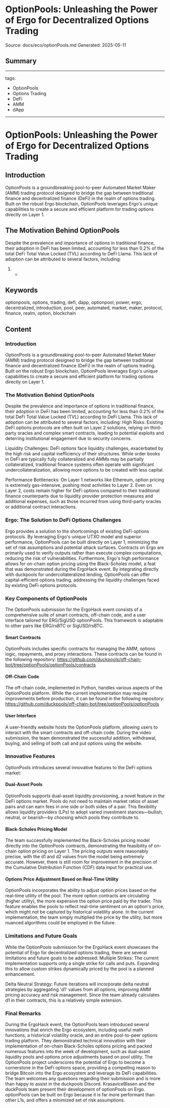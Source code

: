 # OptionPools: Unleashing the Power of Ergo for Decentralized Options Trading
Source: docs/eco/optionPools.md
Generated: 2025-05-11

## Summary
 ---
tags:
  - OptionPools
  - Options Trading
  - DeFi
  - AMM
  - dApp
---

# OptionPools: Unleashing the Power of Ergo for Decentralized Options Trading

## Introduction

OptionPools is a groundbreaking pool-to-peer Automated Market Maker (AMM) trading protocol designed to bridge the gap between traditional finance and decentralized finance (DeFi) in the realm of options trading. Built on the robust Ergo blockchain, OptionPools leverages Ergo's unique capabilities to create a secure and efficient platform for trading options directly on Layer 1.

## The Motivation Behind OptionPools

Despite the prevalence and importance of options in traditional finance, their adoption in DeFi has been limited, accounting for less than 0.2% of the total DeFi Total Value Locked (TVL) according to DeFi Llama. This lack of adoption can be attributed to several factors, including:

1. *

## Keywords
optionpools, options, trading, defi, dapp, optionpool, power, ergo, decentralized, introduction, pool, peer, automated, market, maker, protocol, finance, realm, option, blockchain

## Content
### Introduction
OptionPools is a groundbreaking pool-to-peer Automated Market Maker (AMM) trading protocol designed to bridge the gap between traditional finance and decentralized finance (DeFi) in the realm of options trading. Built on the robust Ergo blockchain, OptionPools leverages Ergo's unique capabilities to create a secure and efficient platform for trading options directly on Layer 1.

### The Motivation Behind OptionPools
Despite the prevalence and importance of options in traditional finance, their adoption in DeFi has been limited, accounting for less than 0.2% of the total DeFi Total Value Locked (TVL) according to DeFi Llama. This lack of adoption can be attributed to several factors, including:
High Risks: Existing DeFi options protocols are often built on Layer 2 solutions, relying on third-party oracles and complex smart contracts, leading to potential exploits and deterring institutional engagement due to security concerns.


Liquidity Challenges: DeFi options face liquidity challenges, exacerbated by the high risk and capital inefficiency of their structures. While order books in DeFi are typically fully collateralized and AMMs may be partially collateralized, traditional finance systems often operate with significant undercollateralization, allowing more options to be created with less capital.


Performance Bottlenecks: On Layer 1 networks like Ethereum, option pricing is extremely gas-intensive, pushing most activities to Layer 2. Even on Layer 2, costs remain higher for DeFi options compared to their traditional finance counterparts due to liquidity provider protection measures and additional expenses, such as those incurred from using third-party oracles or additional contract interactions.

### Ergo: The Solution to DeFi Options Challenges
Ergo provides a solution to the shortcomings of existing DeFi options protocols. By leveraging Ergo's unique UTXO model and superior performance, OptionPools can be built directly on Layer 1, minimizing the set of risk assumptions and potential attack surfaces. Contracts on Ergo are primarily used to verify outputs rather than execute complex computations, reducing the risk of vulnerabilities.
Furthermore, Ergo's high performance allows for on-chain option pricing using the Black-Scholes model, a feat that was demonstrated during the ErgoHack event. By integrating directly with duckpools for undercollateralized lending, OptionPools can offer capital-efficient options trading, addressing the liquidity challenges faced by existing DeFi options protocols.

### Key Components of OptionPools
The OptionPools submission for the ErgoHack event consists of a comprehensive suite of smart contracts, off-chain code, and a user interface tailored for ERG/SigUSD optionPools. This framework is adaptable to other pairs like ERG/rsBTC or SigUSD/rsBTC.

#### Smart Contracts
OptionPools includes specific contracts for managing the AMM, options logic, repayments, and proxy interactions. These contracts can be found in the following repository: https://github.com/duckpools/off-chain-bot/tree/optionPools/optionPools/contracts

#### Off-Chain Code
The off-chain code, implemented in Python, handles various aspects of the OptionPools platform. While the current implementation may require improvements before production, it can be found in the following repository: https://github.com/duckpools/off-chain-bot/tree/optionPools/optionPools

#### User Interface
A user-friendly website hosts the OptionPools platform, allowing users to interact with the smart contracts and off-chain code. During the video submission, the team demonstrated the successful addition, withdrawal, buying, and selling of both call and put options using the website.

### Innovative Features
OptionPools introduces several innovative features to the DeFi options market:

#### Dual-Asset Pools
OptionPools supports dual-asset liquidity provisioning, a novel feature in the DeFi options market. Pools do not need to maintain market ratios of asset pairs and can earn fees in one side or both sides of a pair. This flexibility allows liquidity providers (LPs) to adopt varied investment stances—bullish, neutral, or bearish—by choosing which pools they contribute to.

#### Black-Scholes Pricing Model
The team successfully implemented the Black-Scholes pricing model directly into the OptionPools contracts, demonstrating the feasibility of on-chain option pricing on Layer 1. The pricing outputs were reasonably precise, with the d1 and d2 values from the model being extremely accurate. However, there is still room for improvement in the precision of the Cumulative Distribution Function (CDF) data input for practical use.

#### Options Price Adjustment Based on Real-Time Utility
OptionPools incorporates the ability to adjust option prices based on the real-time utility of the pool. The more option contracts are circulating (higher utility), the more expensive the option price paid by the trader. This feature enables the pools to reflect real-time sentiment on an option's price, which might not be captured by historical volatility alone. In the current implementation, the team simply multiplied the price by the utility, but more nuanced algorithms could be employed in the future.

### Limitations and Future Goals
While the OptionPools submission for the ErgoHack event showcases the potential of Ergo for decentralized options trading, there are several limitations and future goals to be addressed:
Multiple Strikes: The current implementation supports only a single strike for calls and puts. Expanding this to allow custom strikes dynamically priced by the pool is a planned enhancement.


Delta Neutral Strategy: Future iterations will incorporate delta neutral strategies by aggregating 'd1' values from all options, improving AMM pricing accuracy and risk management. Since the team already calculates d1 in their contracts, this is a relatively simple extension.

### Final Remarks
During the ErgoHack event, the OptionPools team introduced several innovations that enrich the Ergo ecosystem, including useful math functions, a historical volatility oracle, and an entire pool-to-peer options trading platform. They demonstrated technical innovation with their implementation of on-chain Black-Scholes options pricing and packed numerous features into the week of development, such as dual-asset liquidity pools and options price adjustments based on pool utility.
The OptionPools project underscores the potential of Ergo to become a cornerstone in the DeFi options space, providing a compelling reason to bridge Bitcoin into the Ergo ecosystem and leverage its DeFi capabilities. The team welcomes any questions regarding their submission and is more than happy to assist in the duckpools Discord.
KrasaviceBlasen and the duckPools team present their development of optionPools on Ergo. optionPools can be built on Ergo because it is far more performant than other L1s, and offers a minimized set of risk assumptions.
